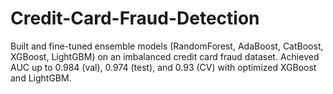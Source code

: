 # Credit-Card-Fraud-Detection
Built and fine-tuned ensemble models (RandomForest, AdaBoost, CatBoost, XGBoost, LightGBM) on an imbalanced credit card fraud dataset. Achieved AUC up to 0.984 (val), 0.974 (test), and 0.93 (CV) with optimized XGBoost and LightGBM.
